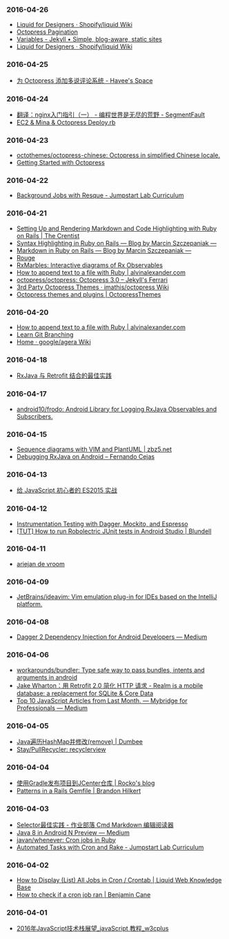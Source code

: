 ### 2016-04-26<br>
+ [Liquid for Designers · Shopify/liquid Wiki](https://github.com/Shopify/liquid/wiki/Liquid-for-Designers)<br>
+ [Octopress Pagination](https://gist.github.com/vassilis/3418476)<br>
+ [Variables - Jekyll • Simple, blog-aware, static sites](http://jekyllrb.com/docs/variables/)<br>
+ [Liquid for Designers · Shopify/liquid Wiki](https://github.com/Shopify/liquid/wiki/Liquid-for-Designers)<br>

### 2016-04-25<br>
+ [为 Octopress 添加多说评论系统 - Havee's Space](http://havee.me/internet/2013-02/add-duoshuo-commemt-system-into-octopress.html#comments)<br>

### 2016-04-24<br>
+ [翻译：nginx入门指引（一） - 编程世界是无尽的荒野 - SegmentFault](https://segmentfault.com/a/1190000002990165)<br>
+ [EC2 & Mina & Octopress Deploy.rb](https://gist.github.com/japellerano/9670540)<br>

### 2016-04-23<br>
+ [octothemes/octopress-chinese: Octopress in simplified Chinese locale.](https://github.com/octothemes/octopress-chinese)<br>
+ [Getting Started with Octopress](http://webdesign.tutsplus.com/tutorials/getting-started-with-octopress--webdesign-11442)<br>

### 2016-04-22<br>
+ [Background Jobs with Resque - Jumpstart Lab Curriculum](http://tutorials.jumpstartlab.com/topics/performance/background_jobs.html)<br>

### 2016-04-21<br>
+ [Setting Up and Rendering Markdown and Code Highlighting with Ruby on Rails | The Crentist](http://thecrentist.com/setting-up-rendering-markdown-highlighting-ruby-on-rails/)<br>
+ [Syntax Highlighting in Ruby on Rails — Blog by Marcin Szczepaniak —](http://crabonature.pl/posts/17-syntax-highlighting-in-ruby-on-rails)<br>
+ [Markdown in Ruby on Rails — Blog by Marcin Szczepaniak —](http://crabonature.pl/posts/16-markdown-in-ruby-on-rails)<br>
+ [Rouge](http://rouge.jneen.net/)<br>
+ [RxMarbles: Interactive diagrams of Rx Observables](http://rxmarbles.com/)<br>
+ [How to append text to a file with Ruby | alvinalexander.com](http://alvinalexander.com/blog/post/ruby/example-how-append-text-to-file-ruby)<br>
+ [octopress/octopress: Octopress 3.0 – Jekyll's Ferrari](https://github.com/octopress/octopress)<br>
+ [3rd Party Octopress Themes · imathis/octopress Wiki](https://github.com/imathis/octopress/wiki/3rd-Party-Octopress-Themes)<br>
+ [Octopress themes and plugins | OctopressThemes](http://octopressthemes.com/#)<br>

### 2016-04-20<br>
+ [How to append text to a file with Ruby | alvinalexander.com](http://alvinalexander.com/blog/post/ruby/example-how-append-text-to-file-ruby)<br>
+ [Learn Git Branching](http://pcottle.github.io/learnGitBranching/)<br>
+ [Home · google/agera Wiki](https://github.com/google/agera/wiki)<br>

### 2016-04-18<br>
+ [RxJava 与 Retrofit 结合的最佳实践](http://gank.io/post/56e80c2c677659311bed9841)<br>

### 2016-04-17<br>
+ [android10/frodo: Android Library for Logging RxJava Observables and Subscribers.](https://github.com/android10/frodo)<br>

### 2016-04-15<br>
+ [Sequence diagrams with VIM and PlantUML | zbz5.net](http://www.zbz5.net/sequence-diagrams-vim-and-plantuml)<br>
+ [Debugging RxJava on Android – Fernando Cejas](http://fernandocejas.com/2015/11/05/debugging-rxjava-on-android/)<br>

### 2016-04-13<br>
+ [给 JavaScript 初心者的 ES2015 实战](http://gank.io/post/564151c1f1df1210001c9161)<br>

### 2016-04-12<br>
+ [Instrumentation Testing with Dagger, Mockito, and Espresso](http://engineering.circle.com/instrumentation-testing-with-dagger-mockito-and-espresso/)<br>
+ [[TUT] How to run Robolectric JUnit tests in Android Studio | Blundell](http://blog.blundellapps.co.uk/how-to-run-robolectric-junit-tests-in-android-studio/)<br>

### 2016-04-11<br>
+ [ariejan de vroom](https://ariejan.net/2010/06/10/cherry-picking-specific-commits-from-another-branch/)<br>

### 2016-04-09<br>
+ [JetBrains/ideavim: Vim emulation plug-in for IDEs based on the IntelliJ platform.](https://github.com/JetBrains/ideavim)<br>

### 2016-04-08<br>
+ [Dagger 2 Dependency Injection for Android Developers — Medium](https://medium.com/@methodsignature/dagger-2-dependency-injection-for-android-developers-51d60e7397e6#.gke5cmi7z)<br>

### 2016-04-06<br>
+ [workarounds/bundler: Type safe way to pass bundles, intents and arguments in android](https://github.com/workarounds/bundler)<br>
+ [Jake Wharton：用 Retrofit 2.0 简化 HTTP 请求 - Realm is a mobile database: a replacement for SQLite & Core Data](https://realm.io/cn/news/droidcon-jake-wharton-simple-http-retrofit-2/)<br>
+ [Top 10 JavaScript Articles from Last Month. — Mybridge for Professionals — Medium](https://medium.mybridge.co/top-10-javascript-articles-from-last-month-a4ea71a5dc48#.4cfbpdlzc)<br>

### 2016-04-05<br>
+ [Java遍历HashMap并修改(remove) | Dumbee](http://dumbee.net/archives/41)<br>
+ [Stay/PullRecycler: recyclerview](https://github.com/Stay/PullRecycler)<br>

### 2016-04-04<br>
+ [使用Gradle发布项目到JCenter仓库 | Rocko's blog](http://rocko.xyz/2015/02/02/%E4%BD%BF%E7%94%A8Gradle%E5%8F%91%E5%B8%83%E9%A1%B9%E7%9B%AE%E5%88%B0JCenter%E4%BB%93%E5%BA%93/)<br>
+ [Patterns in a Rails Gemfile | Brandon Hilkert](http://brandonhilkert.com/blog/patterns-in-a-rails-gemfile/)<br>

### 2016-04-03<br>
+ [Selector最佳实践 - 作业部落 Cmd Markdown 编辑阅读器](https://www.zybuluo.com/shark0017/note/333443)<br>
+ [Java 8 in Android N Preview — Medium](https://medium.com/@sergii/java-8-in-android-n-preview-76184e2ab7ad#.1q6sdu9e1)<br>
+ [javan/whenever: Cron jobs in Ruby](https://github.com/javan/whenever)<br>
+ [Automated Tasks with Cron and Rake - Jumpstart Lab Curriculum](http://tutorials.jumpstartlab.com/topics/systems/automation.html)<br>

### 2016-04-02<br>
+ [How to Display (List) All Jobs in Cron / Crontab | Liquid Web Knowledge Base](http://www.liquidweb.com/kb/how-to-display-list-all-jobs-in-cron-crontab/)<br>
+ [How to check if a cron job ran | Benjamin Cane](http://bencane.com/2011/11/02/did-my-cronjob-run/)<br>

### 2016-04-01<br>
+ [2016年JavaScript技术栈展望_javaScript 教程_w3cplus](http://www.w3cplus.com/javascript/state-of-the-art-javascript-in-2016.html)<br>


